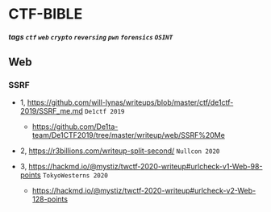 # CTF-BIBLE

##### tags `ctf` `web` `crypto` `reversing` `pwn` `forensics` `OSINT`

## Web

### SSRF 
- 1, <a href="https://github.com/will-lynas/writeups/blob/master/ctf/de1ctf-2019/SSRF_me.md">https://github.com/will-lynas/writeups/blob/master/ctf/de1ctf-2019/SSRF_me.md</a>	`De1ctf 2019`
	- <a href="https://github.com/De1ta-team/De1CTF2019/tree/master/writeup/web/SSRF%20Me">https://github.com/De1ta-team/De1CTF2019/tree/master/writeup/web/SSRF%20Me</a>


- 2, <a href="https://r3billions.com/writeup-split-second/">https://r3billions.com/writeup-split-second/</a>	`Nullcon 2020`
- 3, <a href="https://hackmd.io/@mystiz/twctf-2020-writeup#urlcheck-v1-Web-98-points">https://hackmd.io/@mystiz/twctf-2020-writeup#urlcheck-v1-Web-98-points</a>	`TokyoWesterns 2020`
	- <a href="https://hackmd.io/@mystiz/twctf-2020-writeup#urlcheck-v2-Web-128-points">https://hackmd.io/@mystiz/twctf-2020-writeup#urlcheck-v2-Web-128-points</a>

